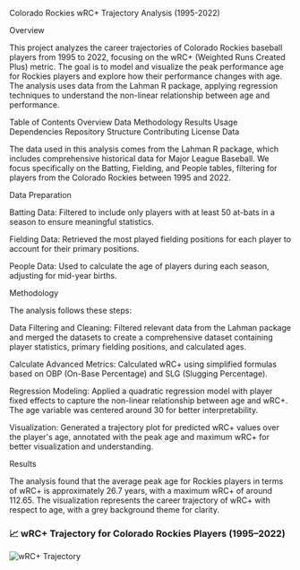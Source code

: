 Colorado Rockies wRC+ Trajectory Analysis (1995-2022)

Overview

This project analyzes the career trajectories of Colorado Rockies baseball players from 1995 to 2022, focusing on the wRC+ (Weighted Runs Created Plus) metric. The goal is to model and visualize the peak performance age for Rockies players and explore how their performance changes with age. The analysis uses data from the Lahman R package, applying regression techniques to understand the non-linear relationship between age and performance.

Table of Contents
Overview
Data
Methodology
Results
Usage
Dependencies
Repository Structure
Contributing
License
Data

The data used in this analysis comes from the Lahman R package, which includes comprehensive historical data for Major League Baseball. We focus specifically on the Batting, Fielding, and People tables, filtering for players from the Colorado Rockies between 1995 and 2022.

Data Preparation

Batting Data: Filtered to include only players with at least 50 at-bats in a season to ensure meaningful statistics.

Fielding Data: Retrieved the most played fielding positions for each player to account for their primary positions.

People Data: Used to calculate the age of players during each season, adjusting for mid-year births.

Methodology

The analysis follows these steps:

Data Filtering and Cleaning: Filtered relevant data from the Lahman package and merged the datasets to create a comprehensive dataset containing player statistics, primary fielding positions, and calculated ages.

Calculate Advanced Metrics: Calculated wRC+ using simplified formulas based on OBP (On-Base Percentage) and SLG (Slugging Percentage).

Regression Modeling: Applied a quadratic regression model with player fixed effects to capture the non-linear relationship between age and wRC+. The age variable was centered around 30 for better interpretability.

Visualization: Generated a trajectory plot for predicted wRC+ values over the player's age, annotated with the peak age and maximum wRC+ for better visualization and understanding.

Results

The analysis found that the average peak age for Rockies players in terms of wRC+ is approximately 26.7 years, with a maximum wRC+ of around 112.65.
The visualization represents the career trajectory of wRC+ with respect to age, with a grey background theme for clarity.


### 📈 wRC+ Trajectory for Colorado Rockies Players (1995–2022)

![wRC+ Trajectory](Visualizations/wRC_plus_trajectory.png)
